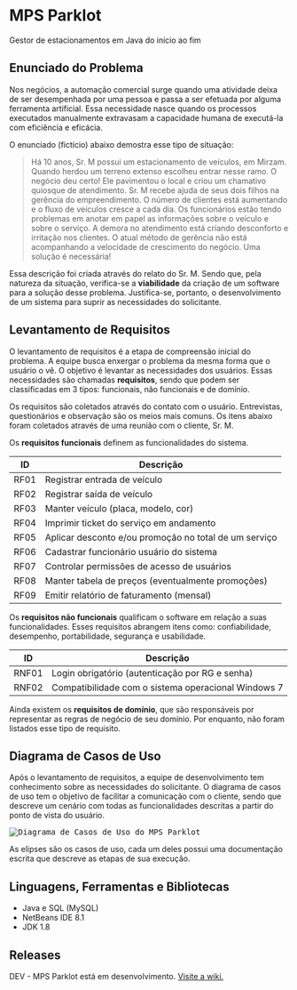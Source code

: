 # MPS Parklot
Gestor de estacionamentos em Java do início ao fim

## Enunciado do Problema

Nos negócios, a automação comercial surge quando uma atividade deixa de ser desempenhada por uma pessoa e passa a ser efetuada por alguma ferramenta artificial. Essa necessidade nasce quando os processos executados manualmente extravasam a capacidade humana de executá-la com eficiência e eficácia.

O enunciado (fictício) abaixo demostra esse tipo de situação:

> Há 10 anos, Sr. M possui um estacionamento de veículos, em Mirzam. Quando herdou um terreno extenso escolheu entrar nesse ramo. O negócio deu certo! Ele pavimentou o local e criou um chamativo quiosque de atendimento.
> Sr. M recebe ajuda de seus dois filhos na gerência do empreendimento. O número de clientes está aumentando e o fluxo de veículos cresce a cada dia. Os funcionários estão tendo problemas em anotar em papel as informações sobre o veículo e sobre o serviço. A demora no atendimento está criando desconforto e irritação nos clientes. O atual método de gerência não está acompanhando a velocidade de crescimento do negócio. Uma solução é necessária!

Essa descrição foi criada através do relato do Sr. M. Sendo que, pela natureza da situação, verifica-se a **viabilidade** da criação de um software para a solução desse problema. Justifica-se, portanto, o desenvolvimento de um sistema para suprir as necessidades do solicitante.

## Levantamento de Requisitos

O levantamento de requisitos é a etapa de compreensão inicial do problema. A equipe busca enxergar o problema da mesma forma que o usuário o vê. O objetivo é levantar as necessidades dos usuários. Essas necessidades são chamadas **requisitos**, sendo que podem ser classificadas em 3 tipos: funcionais, não funcionais e de domínio.

Os requisitos são coletados através do contato com o usuário. Entrevistas, questionários e observação são os meios mais comuns. Os itens abaixo foram coletados através de uma reunião com o cliente, Sr. M.

Os **requisitos funcionais** definem as funcionalidades do sistema.

|  ID  | Descrição                                             |
|:----:|-------------------------------------------------------|
| RF01 | Registrar entrada de veículo                          |
| RF02 | Registrar saída de veículo                            |
| RF03 | Manter veículo (placa, modelo, cor)                   |
| RF04 | Imprimir ticket do serviço em andamento               |
| RF05 | Aplicar desconto e/ou promoção no total de um serviço |
| RF06 | Cadastrar funcionário usuário do sistema              |
| RF07 | Controlar permissões de acesso de usuários            |
| RF08 | Manter tabela de preços (eventualmente promoções)     |
| RF09 | Emitir relatório de faturamento (mensal)              |

Os **requisitos não funcionais** qualificam o software em relação a suas funcionalidades. Esses requisitos abrangem itens como: confiabilidade, desempenho, portabilidade, segurança e usabilidade.

|   ID  | Descrição                                           |
|:-----:|-----------------------------------------------------|
| RNF01 | Login obrigatório (autenticação por RG e senha)     |
| RNF02 | Compatibilidade com o sistema operacional Windows 7 |

Ainda existem os **requisitos de domínio**, que são responsáveis por representar as regras de negócio de seu domínio. Por enquanto, não foram listados esse tipo de requisito.

## Diagrama de Casos de Uso

Após o levantamento de requisitos, a equipe de desenvolvimento tem conhecimento sobre as necessidades do solicitante. O diagrama de casos de uso tem o objetivo de facilitar a comunicação com o cliente, sendo que descreve um cenário com todas as funcionalidades descritas a partir do ponto de vista do usuário.

<kbd>![Diagrama de Casos de Uso do MPS Parklot](https://raw.githubusercontent.com/wiki/mpsacademico/mpsparklot/img/mpsparklot_diagrama_casos_uso.jpg)</kbd>

As elipses são os casos de uso, cada um deles possui uma documentação escrita que descreve as etapas de sua execução.

## Linguagens, Ferramentas e Bibliotecas

- Java e SQL (MySQL)
- NetBeans IDE 8.1
- JDK 1.8

## Releases

DEV - MPS Parklot está em desenvolvimento. [Visite a wiki.](https://github.com/mpsacademico/mpsparklot/wiki)
